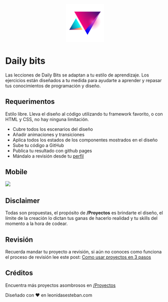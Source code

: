 <div align="center">
<img width="120px"  src="https://raw.githubusercontent.com/no-te-rindas/logo/main/Logo/LeonidasEsteban-destello-envolvente-cuadrada.png" />
</div>

# Daily bits
Las lecciones de Daily Bits se adaptan a tu estilo de aprendizaje. Los ejercicios están diseñados a tu medida para ayudarte a aprender y repasar tus conocimientos de programación y diseño.

## Requerimentos

Estilo libre. Lleva el diseño al código utilizando tu framework favorito, o con HTML y CSS, no hay ninguna limitación.

- Cubre todos los escenarios del diseño
- Añadir animaciones y transiciones
- Aplica todos los estados de los componentes mostrados en el diseño
- Sube tu código a GitHub
- Publica tu resultado con github pages
- Mándalo a revisión desde tu [perfil](https://leonidasesteban.com/estudiante)

## Mobile

<img width="400px"  src="https://raw.githubusercontent.com/uxcristopher/imagenes/main/Readmes/daily-bits/daily-bits-mobile.png" />


## Disclaimer

Todas son propuestas, el propósito de **/Proyectos** es brindarte el diseño, el límite de la creación lo dictan tus ganas de hacerlo realidad y tu skills del momento a la hora de codear.


## Revisión

Recuerda mandar tu proyecto a revisión, si aún no conoces como funciona el proceso de revisión lee este post: [Como usar proyectos en 3 pasos](https://leonidasesteban.com/blog/como-usar-proyectos-en-3-pasos)

## Créditos

Encuentra más proyectos asombrosos en [/Proyectos](https://leonidasesteban.com/proyectos)

Diseñado con ♥️ en leonidasesteban.com